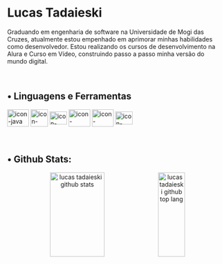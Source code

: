 # Lucas Tadaieski 

Graduando em engenharia de software na Universidade de Mogi das Cruzes, atualmente estou empenhado em aprimorar minhas habilidades como desenvolvedor. Estou realizando os cursos de desenvolvimento na Alura e Curso em Vídeo, construindo passo a passo minha versão do mundo digital.
</div><br/>


## • Linguagens e Ferramentas

<div style="display: inline_block">
  <img align="center" alt="icon-java" height="40" width="50" src="https://cdn.jsdelivr.net/gh/devicons/devicon/icons/java/java-original.svg" />
  <img align="center" alt="icon-maven" height="40" width="40"  src="https://cdn.jsdelivr.net/gh/devicons/devicon@latest/icons/maven/maven-original.svg" />     
  <img align="center" alt="icon-spring" height="30" width="40" src="https://cdn.jsdelivr.net/gh/devicons/devicon@latest/icons/spring/spring-original.svg" />  
  <img align="center" alt="icon-mySQL" height="40" width="50"src="https://cdn.jsdelivr.net/gh/devicons/devicon@latest/icons/mysql/mysql-original.svg" />        
  <img align="center" alt="icon-postgreeSQL" height="40" width="50" src="https://cdn.jsdelivr.net/gh/devicons/devicon@latest/icons/postgresql/postgresql-plain.svg" />
  <img align="center" alt="icon-postgreeSQL" height="30" width="40" src="https://cdn.jsdelivr.net/gh/devicons/devicon@latest/icons/git/git-original.svg" />
          
          
          
          
  
          
  
            
          
          
             
</div><br/>
</div><br/>

## • Github Stats:

<div align="center">  
  <img width="50%" height="195px" src="https://github-readme-stats.vercel.app/api?username=lucastadaieski&show_icons=true&hide_border=true&title_color=00bfbf&icon_color=00bfbf&text_color=c9d1d9&bg_color=0d1117" alt="lucas tadaieski github stats" alt="lucas tadaieski github stats" />
  <img width="35%" height="195px" src="https://github-readme-stats.vercel.app/api/top-langs/?username=lucastadaieski&layout=compact&hide_border=true&title_color=00bfbf&bg_color=0d1117" alt="lucas tadaieski github top lang" />
</div>


